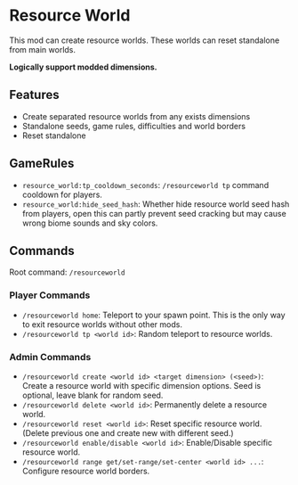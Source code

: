 # Resource World

This mod can create resource worlds. These worlds can reset standalone from main worlds.

**Logically support modded dimensions.**

## Features

- Create separated resource worlds from any exists dimensions
- Standalone seeds, game rules, difficulties and world borders
- Reset standalone

## GameRules

- `resource_world:tp_cooldown_seconds`: `/resourceworld tp` command cooldown for players.
- `resource_world:hide_seed_hash`: Whether hide resource world seed hash from players, open this can partly prevent seed
  cracking but may cause wrong biome sounds and sky colors.

## Commands

Root command: `/resourceworld`

### Player Commands

- `/resourceworld home`: Teleport to your spawn point. This is the only way to exit resource worlds without other mods.
- `/resourceworld tp <world id>`: Random teleport to resource worlds.

### Admin Commands

- `/resourceworld create <world id> <target dimension> (<seed>)`: Create a resource world with specific dimension
  options. Seed is optional, leave blank for random seed.
- `/resourceworld delete <world id>`: Permanently delete a resource world.
- `/resourceworld reset <world id>`: Reset specific resource world. (Delete previous one and create new with different
  seed.)
- `/resourceworld enable/disable <world id>`: Enable/Disable specific resource world.
- `/resourceworld range get/set-range/set-center <world id> ...`: Configure resource world borders.
